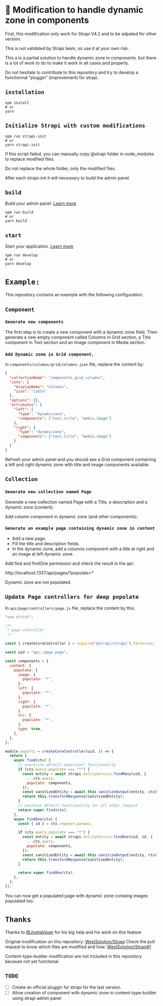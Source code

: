 # 🚀 Modification to handle dynamic zone in components

First, this modification only work for Strapi V4.2 and to be adpated for other version.

This is not validated by Strapi team, so use it at your own risk.

This a is a partial solution to handle dynamic zone in components. but there is a lot of work to do to make it work in all cases and properly.

Do not hesitate to contribute to this repository and try to develop a functionnal "pluggin" (improvement) for strapi.

## `installation`

```
npm install
# or
yarn
```

## `Initialize Strapi with custom modifications`

```
npm run strapi-init
# or
yarn strapi-init
```

If this script failed, you can manually copy @strapi folder in node_modules to replace modified files.

Do not replace the whole folder, only the modified files.

After each strapi-init it will necessary to build the admin panel.

## `build`

Build your admin panel. [Learn more](https://docs.strapi.io/developer-docs/latest/developer-resources/cli/CLI.html#strapi-build)

```
npm run build
# or
yarn build
```

## `start`

Start your application. [Learn more](https://docs.strapi.io/developer-docs/latest/developer-resources/cli/CLI.html#strapi-start)

```
npm run develop
# or
yarn develop
```

# `Example: `

This repository contains an example with the following configuration:

## `Component`

### `Generate new components`

The first step is to create a new component with a dynamic zone field.
Then generate a new empty component called Columns in Grid section, a Title component in Text section and an Image component in Media section.

### `Add Dynamic zone in Grid component.`

in `components/columns/grid/columns.json` file, replace the content by:

```json
{
  "collectionName": "components_grid_columns",
  "info": {
    "displayName": "Columns",
    "icon": "table"
  },
  "options": {},
  "attributes": {
    "left": {
      "type": "dynamiczone",
      "components": ["text.title", "media.image"]
    },
    "right": {
      "type": "dynamiczone",
      "components": ["text.title", "media.image"]
    }
  }
}
```

Refresh your admin panel and you should see a Grid component containing a left and right dynamic zone with title and image components available.

## `Collection`

### `Generate new collection named Page`

Generate a new collection named Page with a Title, a description and a dynamic zone (content).

Add column component in dynamic zone (and other components).

### `Generate an example page containing dynamic zone in content`

- Add a new page.
- Fill the title and description fields.
- In the dynamic zone, add a columns component with a title at right and an image at left dynamic zone.

Add find and findOne permission and check the result in the api:

http://localhost:1337/api/pages/?populate=\*

Dynamic zone are not populated.

## `Update Page controllers for deep populate`

In `api/page/controllers/page.js` file, replace the content by this:

```js
"use strict";

/**
 * page controller
 */

const { createCoreController } = require("@strapi/strapi").factories;

const uid = "api::page.page";

const components = {
  content: {
    populate: {
      image: {
        populate: "*",
      },
      left: {
        populate: "*",
      },
      right: {
        populate: "*",
      },
      src: {
        populate: "*",
      },
      type: true,
    },
  },
};

module.exports = createCoreController(uid, () => {
  return {
    async find(ctx) {
      // overwrite default populate=* functionality
      if (ctx.query.populate === "*") {
        const entity = await strapi.entityService.findMany(uid, {
          ...ctx.query,
          populate: components,
        });
        const sanitizedEntity = await this.sanitizeOutput(entity, ctx);
        return this.transformResponse(sanitizedEntity);
      }
      // maintain default functionality for all other request
      return super.find(ctx);
    },
    async findOne(ctx) {
      const { id } = ctx.request.params;

      if (ctx.query.populate === "*") {
        const entity = await strapi.entityService.findOne(uid, id, {
          ...ctx.query,
          populate: components,
        });
        const sanitizedEntity = await this.sanitizeOutput(entity, ctx);
        return this.transformResponse(sanitizedEntity);
      }

      return super.findOne(ctx);
    },
  };
});
```

You can now get a populated page with dynamic zone containg images populated too.

# `Thanks`

Thanks to [@JoshaVayer](https://github.com/joshuaVayer) for his big help and his work on this feature

Original modification on this repository: [WestSolution/Strapi](https://github.com/West-Solutions/strapi/tree/feature/handle-dynamic-zone-in-components)
Check the pull request to know which files are modified and how: [WestSolution/Strapi#1](https://github.com/West-Solutions/strapi/pull/1)

Content-type-builder modification are not included in this repository because not yet functional.

## `TODO`

- [ ] Create an official pluggin for strapi for the last version.
- [ ] Allow creation of component with dynamic zone in content-type-builder using strapi admin panel
